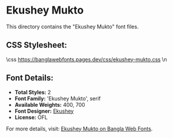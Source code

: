 # Ekushey Mukto

This directory contains the "Ekushey Mukto" font files.

## CSS Stylesheet:

\css
https://banglawebfonts.pages.dev/css/ekushey-mukto.css
\n
## Font Details:
- **Total Styles:** 2
- **Font Family:** 'Ekushey Mukto', serif
- **Available Weights:** 400, 700
- **Font Designer:** [Ekushey](https://ekushey.org/)
- **License:** OFL

For more details, visit: [Ekushey Mukto on Bangla Web Fonts](https://banglawebfonts.pages.dev/ekushey-mukto/#about).